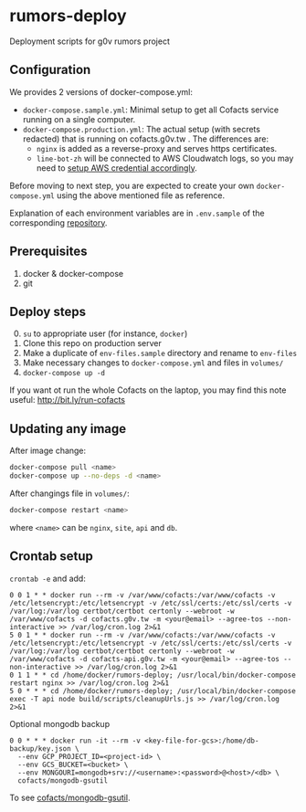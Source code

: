 # rumors-deploy

Deployment scripts for g0v rumors project

## Configuration

We provides 2 versions of docker-compose.yml:

- `docker-compose.sample.yml`: Minimal setup to get all Cofacts service running on a single computer.
- `docker-compose.production.yml`: The actual setup (with secrets redacted) that is running on cofacts.g0v.tw . The differences are:
  - `nginx` is added as a reverse-proxy and serves https certificates.
  - `line-bot-zh` will be connected to AWS Cloudwatch logs, so you may need to [setup AWS credential accordingly](https://wdullaer.com/blog/2016/02/28/pass-credentials-to-the-awslogs-docker-logging-driver-on-ubuntu/).

Before moving to next step, you are expected to create your own `docker-compose.yml` using the above mentioned file as reference.

Explanation of each environment variables are in `.env.sample` of the corresponding [repository](https://github.com/cofacts/).

## Prerequisites

1. docker & docker-compose
2. git

## Deploy steps

0. `su` to appropriate user (for instance, `docker`)
1. Clone this repo on production server
2. Make a duplicate of `env-files.sample` directory and rename to `env-files`
2. Make necessary changes to `docker-compose.yml` and files in `volumes/`
3. `docker-compose up -d`

If you want ot run the whole Cofacts on the laptop, you may find this note useful:
<http://bit.ly/run-cofacts>

## Updating any image

After image change:

```bash
docker-compose pull <name>
docker-compose up --no-deps -d <name>
```

After changings file in `volumes/`:

```bash
docker-compose restart <name>
```

where `<name>` can be `nginx`, `site`, `api` and `db`.

## Crontab setup

`crontab -e` and add:

```text
0 0 1 * * docker run --rm -v /var/www/cofacts:/var/www/cofacts -v /etc/letsencrypt:/etc/letsencrypt -v /etc/ssl/certs:/etc/ssl/certs -v /var/log:/var/log certbot/certbot certonly --webroot -w /var/www/cofacts -d cofacts.g0v.tw -m <your@email> --agree-tos --non-interactive >> /var/log/cron.log 2>&1
5 0 1 * * docker run --rm -v /var/www/cofacts:/var/www/cofacts -v /etc/letsencrypt:/etc/letsencrypt -v /etc/ssl/certs:/etc/ssl/certs -v /var/log:/var/log certbot/certbot certonly --webroot -w /var/www/cofacts -d cofacts-api.g0v.tw -m <your@email> --agree-tos --non-interactive >> /var/log/cron.log 2>&1
0 1 1 * * cd /home/docker/rumors-deploy; /usr/local/bin/docker-compose restart nginx >> /var/log/cron.log 2>&1
5 0 * * * cd /home/docker/rumors-deploy; /usr/local/bin/docker-compose exec -T api node build/scripts/cleanupUrls.js >> /var/log/cron.log 2>&1
```

Optional mongodb backup

```text
0 0 * * * docker run -it --rm -v <key-file-for-gcs>:/home/db-backup/key.json \
  --env GCP_PROJECT_ID=<project-id> \
  --env GCS_BUCKET=<bucket> \
  --env MONGOURI=mongodb+srv://<username>:<password>@<host>/<db> \
  cofacts/mongodb-gsutil
```

To see [cofacts/mongodb-gsutil](https://github.com/cofacts/mongodb-gsutil).

